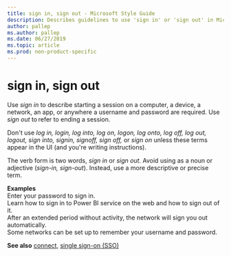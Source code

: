 ```yaml
---
title: sign in, sign out - Microsoft Style Guide
description: Describes guidelines to use 'sign in' or 'sign out' in Microsoft documents, and provides usage examples.
author: pallep
ms.author: pallep
ms.date: 06/27/2019
ms.topic: article
ms.prod: non-product-specific
---
```


# sign in, sign out

Use *sign in*
to describe starting a session on a computer, a device, a network, an
app, or anywhere a username and password are required. Use *sign out* to refer to ending a session. 

Don't use *log in, login, log into, log on, logon, log onto, log off, log out, logout, sign into, signin, signoff, 
sign off,* or *sign on* unless these terms appear in the UI (and you're writing instructions).

The verb form is two words, *sign in* or *sign out.* Avoid using as a noun or adjective (*sign-in, sign-out*). Instead, use a more descriptive or precise term.

**Examples**  
Enter your password to sign in.  
Learn how to sign in to Power BI service on the web and how to sign out of it.  
After an extended period without activity, the network will sign you out automatically.  
Some networks can be set up to remember your username and password.  

**See also** [connect](~/a-z-word-list-term-collections/c/connect.md), [single sign-on (SSO)](~/a-z-word-list-term-collections/s/single-sign-on-sso.md)
